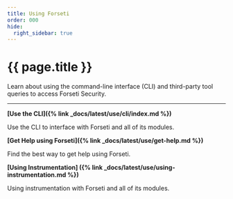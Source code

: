 ```yaml
---
title: Using Forseti
order: 000
hide:
  right_sidebar: true
---
```


# {{ page.title }}

Learn about using the command-line interface (CLI) and third-party tool queries to
access Forseti Security.

---

**[Use the CLI]({% link _docs/latest/use/cli/index.md %})**

Use the CLI to interface with Forseti and all of its modules.

**[Get Help using Forseti]({% link _docs/latest/use/get-help.md %})**

Find the best way to get help using Forseti.

**[Using Instrumentation]
({% link _docs/latest/use/using-instrumentation.md %})**

Using instrumentation with Forseti and all of its modules.